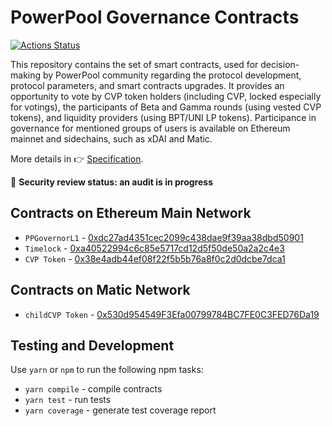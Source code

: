 # PowerPool Governance Contracts

[![Actions Status](https://github.com/powerpool-finance/powerpool-governance/workflows/CI/badge.svg)](https://github.com/powerpool-finance/powerpool-governance/actions)

This repository contains the set of smart contracts, used for decision-making by PowerPool community regarding the protocol development, protocol parameters, and smart contracts upgrades. It provides an opportunity to vote by CVP token holders (including CVP, locked especially for votings), the participants of Beta and Gamma rounds (using vested CVP tokens), and liquidity providers (using BPT/UNI LP tokens). Participance in governance for mentioned groups of users is available on Ethereum mainnet and sidechains, such as xDAI and Matic.

More details in 👉 [Specification](https://github.com/powerpool-finance/powerpool-docs/blob/master/specifications/PowerPool-governance.md).

🚨 **Security review status: an audit is in progress**

## Contracts on Ethereum Main Network
- `PPGovernorL1` - [0xdc27ad4351cec2099c438dae9f39aa38dbd50901](https://etherscan.io/address/0xdc27ad4351cec2099c438dae9f39aa38dbd50901)
- `Timelock` - [0xa40522994c6c85e5717cd12d5f50de50a2a2c4e3](https://etherscan.io/address/0xa40522994c6c85e5717cd12d5f50de50a2a2c4e3)
- `CVP Token` - [0x38e4adb44ef08f22f5b5b76a8f0c2d0dcbe7dca1](https://etherscan.io/address/0x38e4adb44ef08f22f5b5b76a8f0c2d0dcbe7dca1)

## Contracts on Matic Network
- `childCVP Token` - [0x530d954549F3Efa00799784BC7FE0C3FED76Da19](https://explorer.matic.network/address/0x530d954549F3Efa00799784BC7FE0C3FED76Da19/contracts)

## Testing and Development

Use `yarn` or `npm` to run the following npm tasks:

- `yarn compile` - compile contracts
- `yarn test` - run tests
- `yarn coverage` - generate test coverage report
